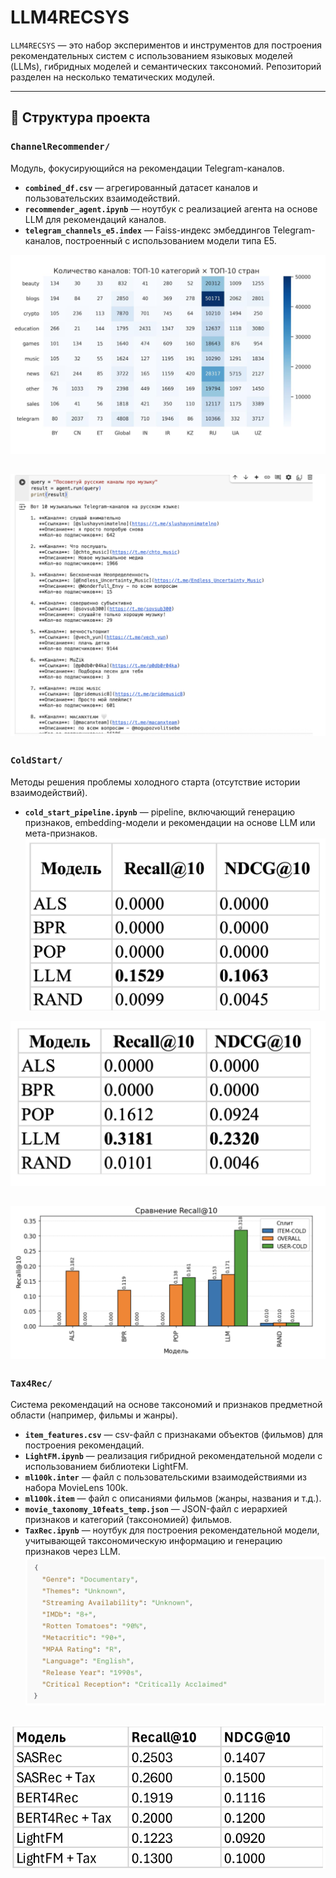 # LLM4RECSYS

`LLM4RECSYS` — это набор экспериментов и инструментов для построения рекомендательных систем с использованием языковых моделей (LLMs), гибридных моделей и семантических таксономий. Репозиторий разделен на несколько тематических модулей.

---

## 📁 Структура проекта

### `ChannelRecommender/`

Модуль, фокусирующийся на рекомендации Telegram-каналов.

- **`combined_df.csv`** — агрегированный датасет каналов и пользовательских взаимодействий.
- **`recommender_agent.ipynb`** — ноутбук с реализацией агента на основе LLM для рекомендаций каналов.
- **`telegram_channels_e5.index`** — Faiss-индекс эмбеддингов Telegram-каналов, построенный с использованием модели типа E5.

![alt text](image-5.png)

![alt text](image-6.png)
---

### `ColdStart/`

Методы решения проблемы холодного старта (отсутствие истории взаимодействий).

- **`cold_start_pipeline.ipynb`** — pipeline, включающий генерацию признаков, embedding-модели и рекомендации на основе LLM или мета-признаков.
![alt text](image-2.png)

![alt text](image-3.png)

![alt text](image-4.png)
---

### `Tax4Rec/`

Система рекомендаций на основе таксономий и признаков предметной области (например, фильмы и жанры).

- **`item_features.csv`** — csv-файл с признаками объектов (фильмов) для построения рекомендаций.
- **`LightFM.ipynb`** — реализация гибридной рекомендательной модели с использованием библиотеки LightFM.
- **`ml100k.inter`** — файл с пользовательскими взаимодействиями из набора MovieLens 100k.
- **`ml100k.item`** — файл с описаниями фильмов (жанры, названия и т.д.).
- **`movie_taxonomy_10feats_temp.json`** — JSON-файл с иерархией признаков и категорий (таксономией) фильмов.
- **`TaxRec.ipynb`** — ноутбук для построения рекомендательной модели, учитывающей таксономическую информацию и генерацию признаков через LLM.
![alt text](image-1.png)

![alt text](image.png)
---